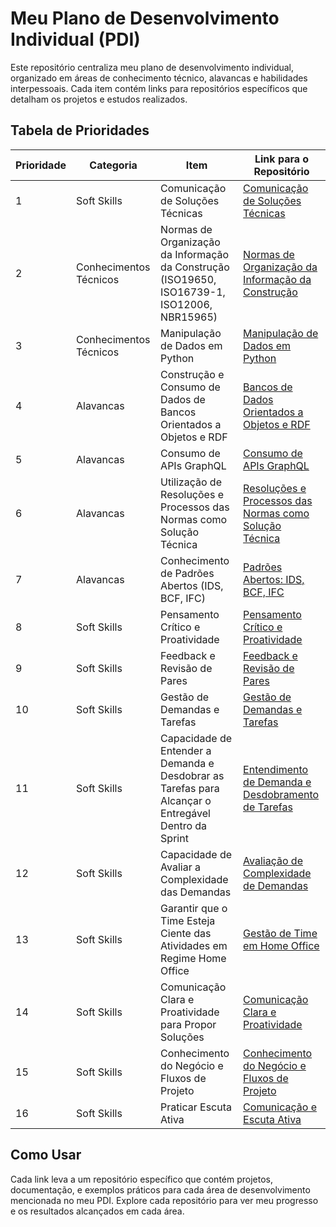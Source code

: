 # Meu Plano de Desenvolvimento Individual (PDI)

Este repositório centraliza meu plano de desenvolvimento individual, organizado em áreas de conhecimento técnico, alavancas e habilidades interpessoais. Cada item contém links para repositórios específicos que detalham os projetos e estudos realizados.

## Tabela de Prioridades

| Prioridade | Categoria          | Item                                                                                | Link para o Repositório                                                         |
|------------|--------------------|-------------------------------------------------------------------------------------|---------------------------------------------------------------------------------|
| 1          | Soft Skills        | Comunicação de Soluções Técnicas                                                    | [Comunicação de Soluções Técnicas](https://github.com/eugustu/comunicacao-solucoes-tecnicas)                   |
| 2          | Conhecimentos Técnicos | Normas de Organização da Informação da Construção (ISO19650, ISO16739-1, ISO12006, NBR15965) | [Normas de Organização da Informação da Construção](https://github.com/eugustu/normas-informacao-construcao) |
| 3          | Conhecimentos Técnicos | Manipulação de Dados em Python                                                     | [Manipulação de Dados em Python](https://github.com/eugustu/manipulacao-dados-python)                          |
| 4          | Alavancas           | Construção e Consumo de Dados de Bancos Orientados a Objetos e RDF                   | [Bancos de Dados Orientados a Objetos e RDF](https://github.com/eugustu/bancos-objetos-rdf)                   |
| 5          | Alavancas           | Consumo de APIs GraphQL                                                             | [Consumo de APIs GraphQL](https://github.com/eugustu/consumo-graphql-apis)                                    |
| 6          | Alavancas           | Utilização de Resoluções e Processos das Normas como Solução Técnica                 | [Resoluções e Processos das Normas como Solução Técnica](https://github.com/eugustu/resolucoes-normas-solucao-tecnica) |
| 7          | Alavancas           | Conhecimento de Padrões Abertos (IDS, BCF, IFC)                                     | [Padrões Abertos: IDS, BCF, IFC](https://github.com/eugustu/padroes-abertos-ids-bcf-ifc)                        |
| 8          | Soft Skills         | Pensamento Crítico e Proatividade                                                   | [Pensamento Crítico e Proatividade](https://github.com/eugustu/pensamento-critico-proatividade)                |
| 9          | Soft Skills         | Feedback e Revisão de Pares                                                         | [Feedback e Revisão de Pares](https://github.com/eugustu/feedback-revisao-pares)                              |
| 10         | Soft Skills         | Gestão de Demandas e Tarefas                                                        | [Gestão de Demandas e Tarefas](https://github.com/eugustu/gestao-demandas-tarefas)                            |
| 11         | Soft Skills         | Capacidade de Entender a Demanda e Desdobrar as Tarefas para Alcançar o Entregável Dentro da Sprint | [Entendimento de Demanda e Desdobramento de Tarefas](https://github.com/eugustu/entendimento-demanda-tarefas-sprint) |
| 12         | Soft Skills         | Capacidade de Avaliar a Complexidade das Demandas                                   | [Avaliação de Complexidade de Demandas](https://github.com/eugustu/avaliacao-complexidade-demandas)             |
| 13         | Soft Skills         | Garantir que o Time Esteja Ciente das Atividades em Regime Home Office               | [Gestão de Time em Home Office](https://github.com/eugustu/gestao-time-home-office)                             |
| 14         | Soft Skills         | Comunicação Clara e Proatividade para Propor Soluções                               | [Comunicação Clara e Proatividade](https://github.com/eugustu/comunicacao-proatividade-solucoes)                |
| 15         | Soft Skills         | Conhecimento do Negócio e Fluxos de Projeto                                         | [Conhecimento do Negócio e Fluxos de Projeto](https://github.com/eugustu/conhecimento-negocio-fluxos-projeto)  |
| 16         | Soft Skills         | Praticar Escuta Ativa                                                               | [Comunicação e Escuta Ativa](https://github.com/eugustu/comunicacao-escuta-ativa)                              |

## Como Usar

Cada link leva a um repositório específico que contém projetos, documentação, e exemplos práticos para cada área de desenvolvimento mencionada no meu PDI. Explore cada repositório para ver meu progresso e os resultados alcançados em cada área.
